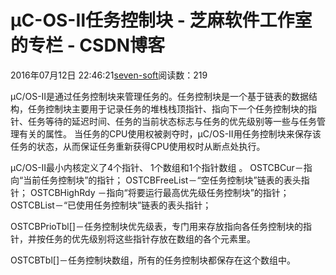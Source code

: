
# μC-OS-Ⅱ任务控制块 -  芝麻软件工作室的专栏 - CSDN博客


2016年07月12日 22:46:21[seven-soft](https://me.csdn.net/softn)阅读数：219


μC/OS-Ⅱ是通过任务控制块来管理任务的。任务控制块是一个基于链表的数据结构，任务控制块主要用于记录任务的堆栈栈顶指针、指向下一个任务控制块的指针、任务等待的延迟时间、任务的当前状态标志与任务的优先级别等一些与任务管理有关的属性。
当任务的CPU使用权被剥夺时，μC/OS-Ⅱ用任务控制块来保存该任务的状态，从而保证任务重新获得CPU使用权时从断点处执行。

μC/OS-Ⅱ最小内核定义了4个指针、 1个数组和1个指针数组 。
OSTCBCur－指向“当前任务控制块”的指针；
OSTCBFreeList－“空任务控制块”链表的表头指针；
OSTCBHighRdy －指向“将要运行最高优先级任务控制块”的指针；
OSTCBList－“已使用任务控制块”链表的表头指针；

OSTCBPrioTbl[]－任务控制块优先级表，专门用来存放指向各任务控制块的指针，并按任务的优先级别将这些指针存放在数组的各个元素里。

OSTCBTbl[]－任务控制块数组，所有的任务控制块都保存在这个数组中。






















